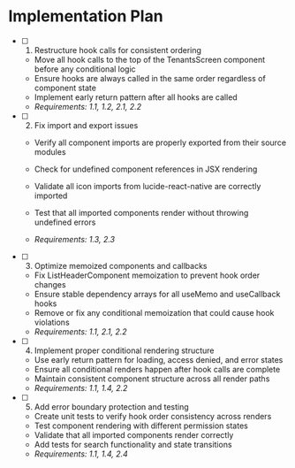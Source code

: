 # Implementation Plan

- [ ] 1. Restructure hook calls for consistent ordering




  - Move all hook calls to the top of the TenantsScreen component before any conditional logic
  - Ensure hooks are always called in the same order regardless of component state
  - Implement early return pattern after all hooks are called
  - _Requirements: 1.1, 1.2, 2.1, 2.2_



- [ ] 2. Fix import and export issues
  - Verify all component imports are properly exported from their source modules
  - Check for undefined component references in JSX rendering
  - Validate all icon imports from lucide-react-native are correctly imported


  - Test that all imported components render without throwing undefined errors
  - _Requirements: 1.3, 2.3_

- [ ] 3. Optimize memoized components and callbacks
  - Fix ListHeaderComponent memoization to prevent hook order changes
  - Ensure stable dependency arrays for all useMemo and useCallback hooks
  - Remove or fix any conditional memoization that could cause hook violations
  - _Requirements: 1.1, 2.1, 2.2_

- [ ] 4. Implement proper conditional rendering structure
  - Use early return pattern for loading, access denied, and error states
  - Ensure all conditional renders happen after hook calls are complete
  - Maintain consistent component structure across all render paths
  - _Requirements: 1.1, 1.4, 2.2_

- [ ] 5. Add error boundary protection and testing
  - Create unit tests to verify hook order consistency across renders
  - Test component rendering with different permission states
  - Validate that all imported components render correctly
  - Add tests for search functionality and state transitions
  - _Requirements: 1.1, 1.4, 2.4_